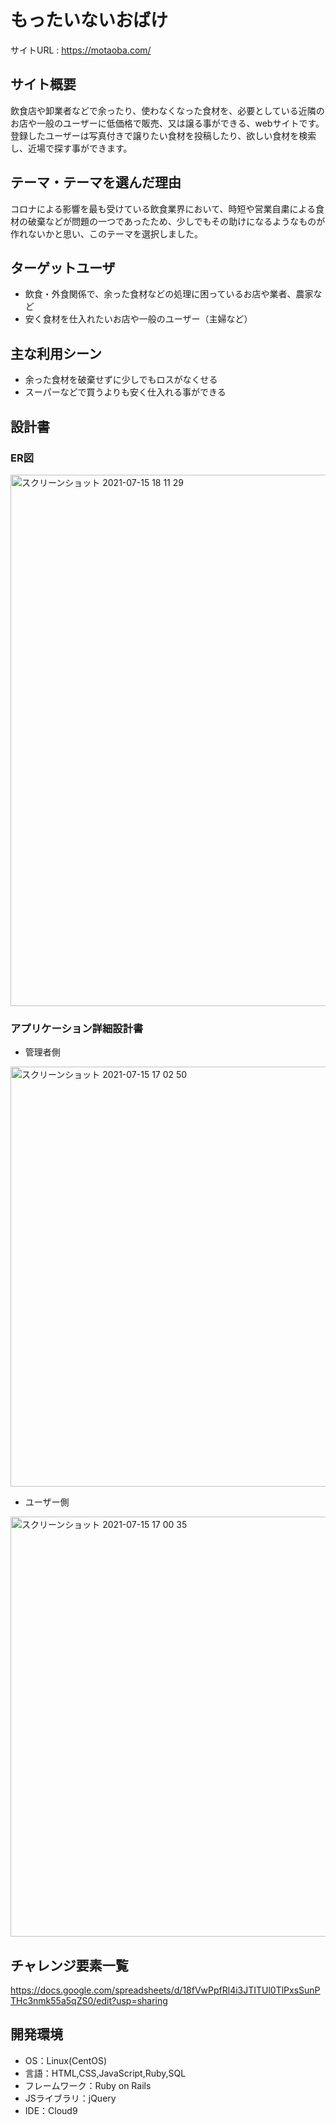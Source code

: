 # もったいないおばけ

サイトURL : https://motaoba.com/

## サイト概要
飲食店や卸業者などで余ったり、使わなくなった食材を、必要としている近隣のお店や一般のユーザーに低価格で販売、又は譲る事ができる、webサイトです。
登録したユーザーは写真付きで譲りたい食材を投稿したり、欲しい食材を検索し、近場で探す事ができます。

## テーマ・テーマを選んだ理由
コロナによる影響を最も受けている飲食業界において、時短や営業自粛による食材の破棄などが問題の一つであったため、少しでもその助けになるようなものが作れないかと思い、このテーマを選択しました。

## ターゲットユーザ
- 飲食・外食関係で、余った食材などの処理に困っているお店や業者、農家など
- 安く食材を仕入れたいお店や一般のユーザー（主婦など）
## 主な利用シーン
- 余った食材を破棄せずに少しでもロスがなくせる
- スーパーなどで買うよりも安く仕入れる事ができる
## 設計書
### ER図
<img width="850" alt="スクリーンショット 2021-07-15 18 11 29" src="https://user-images.githubusercontent.com/80250852/125762416-193ccd98-999a-422a-b124-dbef8b683833.png">

### アプリケーション詳細設計書
- 管理者側<br>
<img width="672" alt="スクリーンショット 2021-07-15 17 02 50" src="https://user-images.githubusercontent.com/80250852/125753099-e5cdc90b-e20f-45c6-8bae-fcd5ecdd08be.png">

- ユーザー側<br>
<img width="672" alt="スクリーンショット 2021-07-15 17 00 35" src="https://user-images.githubusercontent.com/80250852/125753474-eb21256a-f4a9-4b23-8915-25d573014be6.png">


## チャレンジ要素一覧
https://docs.google.com/spreadsheets/d/18fVwPpfRl4i3JTITUl0TlPxsSunPTHc3nmk55a5qZS0/edit?usp=sharing

## 開発環境
- OS：Linux(CentOS)
- 言語：HTML,CSS,JavaScript,Ruby,SQL
- フレームワーク：Ruby on Rails
- JSライブラリ：jQuery
- IDE：Cloud9
